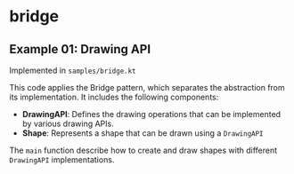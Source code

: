 # bridge

## Example 01: Drawing API

Implemented in `samples/bridge.kt`

This code applies the Bridge pattern, which separates the abstraction from its implementation. It includes the following components:

- **DrawingAPI**: Defines the drawing operations that can be implemented by various drawing APIs.
- **Shape**: Represents a shape that can be drawn using a `DrawingAPI`

The `main` function describe how to create and draw shapes with different `DrawingAPI` implementations.
